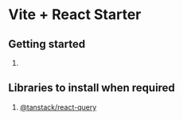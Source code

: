 # Vite + React Starter

## Getting started

1. 

## Libraries to install when required

1. [@tanstack/react-query](https://www.npmjs.com/package/@tanstack/react-query)
